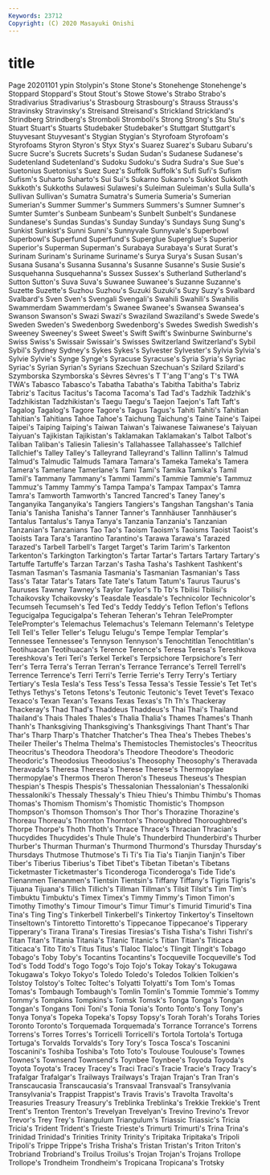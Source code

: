 ```yaml
---
Keywords: 23712
Copyright: (C) 2020 Masayuki Onishi
---
```


# title
Page 20201101
ypin Stolypin's Stone Stone's
Stonehenge Stonehenge's Stoppard Stoppard's Stout Stout's Stowe Stowe's Strabo Strabo's
Stradivarius Stradivarius's Strasbourg Strasbourg's Strauss Strauss's Stravinsky Stravinsky's Streisand Streisand's
Strickland Strickland's Strindberg Strindberg's Stromboli Stromboli's Strong Strong's Stu Stu's
Stuart Stuart's Stuarts Studebaker Studebaker's Stuttgart Stuttgart's Stuyvesant Stuyvesant's Stygian
Stygian's Styrofoam Styrofoam's Styrofoams Styron Styron's Styx Styx's Suarez Suarez's
Subaru Subaru's Sucre Sucre's Sucrets Sucrets's Sudan Sudan's Sudanese Sudanese's
Sudetenland Sudetenland's Sudoku Sudoku's Sudra Sudra's Sue Sue's Suetonius Suetonius's
Suez Suez's Suffolk Suffolk's Sufi Sufi's Sufism Sufism's Suharto Suharto's
Sui Sui's Sukarno Sukarno's Sukkot Sukkoth Sukkoth's Sukkoths Sulawesi Sulawesi's
Suleiman Suleiman's Sulla Sulla's Sullivan Sullivan's Sumatra Sumatra's Sumeria Sumeria's
Sumerian Sumerian's Summer Summer's Summers Summers's Sumner Sumner's Sumter Sumter's
Sunbeam Sunbeam's Sunbelt Sunbelt's Sundanese Sundanese's Sundas Sundas's Sunday Sunday's
Sundays Sung Sung's Sunkist Sunkist's Sunni Sunni's Sunnyvale Sunnyvale's Superbowl
Superbowl's Superfund Superfund's Superglue Superglue's Superior Superior's Superman Superman's Surabaya
Surabaya's Surat Surat's Surinam Surinam's Suriname Suriname's Surya Surya's Susan
Susan's Susana Susana's Susanna Susanna's Susanne Susanne's Susie Susie's Susquehanna
Susquehanna's Sussex Sussex's Sutherland Sutherland's Sutton Sutton's Suva Suva's Suwanee
Suwanee's Suzanne Suzanne's Suzette Suzette's Suzhou Suzhou's Suzuki Suzuki's Suzy
Suzy's Svalbard Svalbard's Sven Sven's Svengali Svengali's Swahili Swahili's Swahilis
Swammerdam Swammerdam's Swanee Swanee's Swansea Swansea's Swanson Swanson's Swazi Swazi's
Swaziland Swaziland's Swede Swede's Sweden Sweden's Swedenborg Swedenborg's Swedes Swedish
Swedish's Sweeney Sweeney's Sweet Sweet's Swift Swift's Swinburne Swinburne's Swiss
Swiss's Swissair Swissair's Swisses Switzerland Switzerland's Sybil Sybil's Sydney Sydney's
Sykes Sykes's Sylvester Sylvester's Sylvia Sylvia's Sylvie Sylvie's Synge Synge's
Syracuse Syracuse's Syria Syria's Syriac Syriac's Syrian Syrian's Syrians Szechuan
Szechuan's Szilard Szilard's Szymborska Szymborska's Sèvres Sèvres's T T'ang T'ang's
T's TWA TWA's Tabasco Tabasco's Tabatha Tabatha's Tabitha Tabitha's Tabriz
Tabriz's Tacitus Tacitus's Tacoma Tacoma's Tad Tad's Tadzhik Tadzhik's Tadzhikistan
Tadzhikistan's Taegu Taegu's Taejon Taejon's Taft Taft's Tagalog Tagalog's Tagore
Tagore's Tagus Tagus's Tahiti Tahiti's Tahitian Tahitian's Tahitians Tahoe Tahoe's
Taichung Taichung's Taine Taine's Taipei Taipei's Taiping Taiping's Taiwan Taiwan's
Taiwanese Taiwanese's Taiyuan Taiyuan's Tajikistan Tajikistan's Taklamakan Taklamakan's Talbot Talbot's
Taliban Taliban's Taliesin Taliesin's Tallahassee Tallahassee's Tallchief Tallchief's Talley Talley's
Talleyrand Talleyrand's Tallinn Tallinn's Talmud Talmud's Talmudic Talmuds Tamara Tamara's
Tameka Tameka's Tamera Tamera's Tamerlane Tamerlane's Tami Tami's Tamika Tamika's
Tamil Tamil's Tammany Tammany's Tammi Tammi's Tammie Tammie's Tammuz Tammuz's
Tammy Tammy's Tampa Tampa's Tampax Tampax's Tamra Tamra's Tamworth Tamworth's
Tancred Tancred's Taney Taney's Tanganyika Tanganyika's Tangiers Tangiers's Tangshan Tangshan's
Tania Tania's Tanisha Tanisha's Tanner Tanner's Tannhäuser Tannhäuser's Tantalus Tantalus's
Tanya Tanya's Tanzania Tanzania's Tanzanian Tanzanian's Tanzanians Tao Tao's Taoism
Taoism's Taoisms Taoist Taoist's Taoists Tara Tara's Tarantino Tarantino's Tarawa
Tarawa's Tarazed Tarazed's Tarbell Tarbell's Target Target's Tarim Tarim's Tarkenton
Tarkenton's Tarkington Tarkington's Tartar Tartar's Tartars Tartary Tartary's Tartuffe Tartuffe's
Tarzan Tarzan's Tasha Tasha's Tashkent Tashkent's Tasman Tasman's Tasmania Tasmania's
Tasmanian Tasmanian's Tass Tass's Tatar Tatar's Tatars Tate Tate's Tatum
Tatum's Taurus Taurus's Tauruses Tawney Tawney's Taylor Taylor's Tb Tb's
Tbilisi Tbilisi's Tchaikovsky Tchaikovsky's Teasdale Teasdale's Technicolor Technicolor's Tecumseh Tecumseh's
Ted Ted's Teddy Teddy's Teflon Teflon's Teflons Tegucigalpa Tegucigalpa's Teheran
Teheran's Tehran TelePrompter TelePrompter's Telemachus Telemachus's Telemann Telemann's Teletype Tell
Tell's Teller Teller's Telugu Telugu's Tempe Templar Templar's Tennessee Tennessee's
Tennyson Tennyson's Tenochtitlan Tenochtitlan's Teotihuacan Teotihuacan's Terence Terence's Teresa Teresa's
Tereshkova Tereshkova's Teri Teri's Terkel Terkel's Terpsichore Terpsichore's Terr Terr's
Terra Terra's Terran Terran's Terrance Terrance's Terrell Terrell's Terrence Terrence's
Terri Terri's Terrie Terrie's Terry Terry's Tertiary Tertiary's Tesla Tesla's
Tess Tess's Tessa Tessa's Tessie Tessie's Tet Tet's Tethys Tethys's
Tetons Tetons's Teutonic Teutonic's Tevet Tevet's Texaco Texaco's Texan Texan's
Texans Texas Texas's Th Th's Thackeray Thackeray's Thad Thad's Thaddeus
Thaddeus's Thai Thai's Thailand Thailand's Thais Thales Thales's Thalia Thalia's
Thames Thames's Thanh Thanh's Thanksgiving Thanksgiving's Thanksgivings Thant Thant's Thar
Thar's Tharp Tharp's Thatcher Thatcher's Thea Thea's Thebes Thebes's Theiler
Theiler's Thelma Thelma's Themistocles Themistocles's Theocritus Theocritus's Theodora Theodora's Theodore
Theodore's Theodoric Theodoric's Theodosius Theodosius's Theosophy Theosophy's Theravada Theravada's Theresa
Theresa's Therese Therese's Thermopylae Thermopylae's Thermos Theron Theron's Theseus Theseus's
Thespian Thespian's Thespis Thespis's Thessalonian Thessalonian's Thessaloníki Thessaloníki's Thessaly Thessaly's
Thieu Thieu's Thimbu Thimbu's Thomas Thomas's Thomism Thomism's Thomistic Thomistic's
Thompson Thompson's Thomson Thomson's Thor Thor's Thorazine Thorazine's Thoreau Thoreau's
Thornton Thornton's Thoroughbred Thoroughbred's Thorpe Thorpe's Thoth Thoth's Thrace Thrace's
Thracian Thracian's Thucydides Thucydides's Thule Thule's Thunderbird Thunderbird's Thurber Thurber's
Thurman Thurman's Thurmond Thurmond's Thursday Thursday's Thursdays Thutmose Thutmose's Ti
Ti's Tia Tia's Tianjin Tianjin's Tiber Tiber's Tiberius Tiberius's Tibet
Tibet's Tibetan Tibetan's Tibetans Ticketmaster Ticketmaster's Ticonderoga Ticonderoga's Tide Tide's
Tienanmen Tienanmen's Tientsin Tientsin's Tiffany Tiffany's Tigris Tigris's Tijuana Tijuana's
Tillich Tillich's Tillman Tillman's Tilsit Tilsit's Tim Tim's Timbuktu Timbuktu's
Timex Timex's Timmy Timmy's Timon Timon's Timothy Timothy's Timour Timour's
Timur Timur's Timurid Timurid's Tina Tina's Ting Ting's Tinkerbell Tinkerbell's
Tinkertoy Tinkertoy's Tinseltown Tinseltown's Tintoretto Tintoretto's Tippecanoe Tippecanoe's Tipperary Tipperary's
Tirana Tirana's Tiresias Tiresias's Tisha Tisha's Tishri Tishri's Titan Titan's
Titania Titania's Titanic Titanic's Titian Titian's Titicaca Titicaca's Tito Tito's
Titus Titus's Tlaloc Tlaloc's Tlingit Tlingit's Tobago Tobago's Toby Toby's
Tocantins Tocantins's Tocqueville Tocqueville's Tod Tod's Todd Todd's Togo Togo's
Tojo Tojo's Tokay Tokay's Tokugawa Tokugawa's Tokyo Tokyo's Toledo Toledo's
Toledos Tolkien Tolkien's Tolstoy Tolstoy's Toltec Toltec's Tolyatti Tolyatti's Tom
Tom's Tomas Tomas's Tombaugh Tombaugh's Tomlin Tomlin's Tommie Tommie's Tommy
Tommy's Tompkins Tompkins's Tomsk Tomsk's Tonga Tonga's Tongan Tongan's Tongans
Toni Toni's Tonia Tonia's Tonto Tonto's Tony Tony's Tonya Tonya's
Topeka Topeka's Topsy Topsy's Torah Torah's Torahs Tories Toronto Toronto's
Torquemada Torquemada's Torrance Torrance's Torrens Torrens's Torres Torres's Torricelli Torricelli's
Tortola Tortola's Tortuga Tortuga's Torvalds Torvalds's Tory Tory's Tosca Tosca's
Toscanini Toscanini's Toshiba Toshiba's Toto Toto's Toulouse Toulouse's Townes Townes's
Townsend Townsend's Toynbee Toynbee's Toyoda Toyoda's Toyota Toyota's Tracey Tracey's
Traci Traci's Tracie Tracie's Tracy Tracy's Trafalgar Trafalgar's Trailways Trailways's
Trajan Trajan's Tran Tran's Transcaucasia Transcaucasia's Transvaal Transvaal's Transylvania Transylvania's
Trappist Trappist's Travis Travis's Travolta Travolta's Treasuries Treasury Treasury's Treblinka
Treblinka's Trekkie Trekkie's Trent Trent's Trenton Trenton's Trevelyan Trevelyan's Trevino
Trevino's Trevor Trevor's Trey Trey's Triangulum Triangulum's Triassic Triassic's Tricia
Tricia's Trident Trident's Trieste Trieste's Trimurti Trimurti's Trina Trina's Trinidad
Trinidad's Trinities Trinity Trinity's Tripitaka Tripitaka's Tripoli Tripoli's Trippe Trippe's
Trisha Trisha's Tristan Tristan's Triton Triton's Trobriand Trobriand's Troilus Troilus's
Trojan Trojan's Trojans Trollope Trollope's Trondheim Trondheim's Tropicana Tropicana's Trotsky
